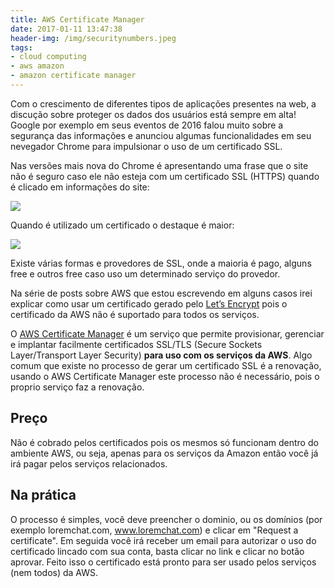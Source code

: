 ```yaml
---
title: AWS Certificate Manager
date: 2017-01-11 13:47:38
header-img: /img/securitynumbers.jpeg
tags:
- cloud computing
- aws amazon
- amazon certificate manager
---
```


Com o crescimento de diferentes tipos de aplicações presentes na web, a discução sobre proteger os dados dos usuários está sempre em alta! Google por exemplo em seus eventos de 2016 falou muito sobre a segurança das informações e anunciou algumas funcionalidades em seu nevegador Chrome para impulsionar o uso de um certificado SSL.

Nas versões mais nova do Chrome é apresentando uma frase que o site não é seguro caso ele não esteja com um certificado SSL (HTTPS) quando é clicado em informações do site:

![](/img/semssl.jpg)

Quando é utilizado um certificado o destaque é maior:

![](/img/comssl.jpg)

Existe várias formas e provedores de SSL, onde a maioria é pago, alguns free e outros free caso uso um determinado serviço do provedor.

Na série de posts sobre AWS que estou escrevendo em alguns casos irei explicar como usar um certificado gerado pelo [Let’s Encrypt](https://letsencrypt.org/) pois o certificado da AWS não é suportado para todos os serviços.

O [AWS Certificate Manager](https://aws.amazon.com/pt/certificate-manager) é um serviço que permite provisionar, gerenciar e implantar facilmente certificados SSL/TLS (Secure Sockets Layer/Transport Layer Security) **para uso com os serviços da AWS**. Algo comum que existe no processo de gerar um certificado SSL é a renovação, usando o AWS Certificate Manager este processo não é necessário, pois o proprio serviço faz a renovação.

## Preço

Não é cobrado pelos certificados pois os mesmos só funcionam dentro do ambiente AWS, ou seja, apenas para os serviços da Amazon então você já irá pagar pelos serviços relacionados.

## Na prática

O processo é simples, você deve preencher o dominio, ou os domínios (por exemplo loremchat.com, www.loremchat.com) e clicar em "Request a certificate". Em seguida você irá receber um email para autorizar o uso do certificado lincado com sua conta, basta clicar no link e clicar no botão aprovar. Feito isso o certificado está pronto para ser usado pelos serviços (nem todos) da AWS.
